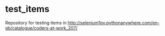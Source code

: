 # test_items
Repository for testing items in http://selenium1py.pythonanywhere.com/en-gb/catalogue/coders-at-work_207/
